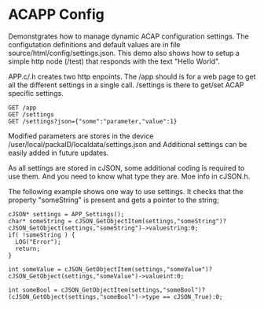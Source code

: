 # ACAPP Config
Demonstgrates how to manage dynamic ACAP configuration settings.  The configutation definitions and default values are in file source/html/config/settings.json.  This demo also shows how to setup a simple http node (/test) that responds with the text "Hello World".

APP.c/.h creates two http enpoints.  The /app should is for a web page to get all the different settings in a single call.  /settings is there to get/set ACAP specific settings.

```
GET /app
GET /settings
GET /settings?json={"some":"parameter,"value":1}
```

Modified parameters are stores in the device /user/local/packaID/localdata/settings.json and Additional settings can be easily added in future updates.

As all settings are stored in cJSON, some additional coding is required to use them.  And you need to know what type they are.  Moe info in cJSON.h.

The following example shows one way to use settings.  It checks that the property "someString" is present and gets a pointer to the string;
```
cJSON* settings = APP_Settings();
char* someString = cJSON_GetObjectItem(settings,"someString")?cJSON_GetObject(settings,"someString")->valuestring:0;
if( !someString ) {
  LOG("Error");
  return;
}

int someValue = cJSON_GetObjectItem(settings,"someValue")?cJSON_GetObject(settings,"someValue")->valueint:0;

int someBool = cJSON_GetObjectItem(settings,"someBool")?(cJSON_GetObject(settings,"someBool")->type == cJSON_True):0;

```
